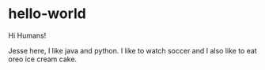 # hello-world

Hi Humans!

Jesse here, I like java and python.
I like to watch soccer and I also like to eat oreo ice cream cake.
